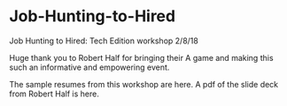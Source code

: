 # Job-Hunting-to-Hired
Job Hunting to Hired: Tech Edition workshop 2/8/18

Huge thank you to Robert Half for bringing their A game and making this such an informative and empowering event.

The sample resumes from this workshop are here.
A pdf of the slide deck from Robert Half is here.

